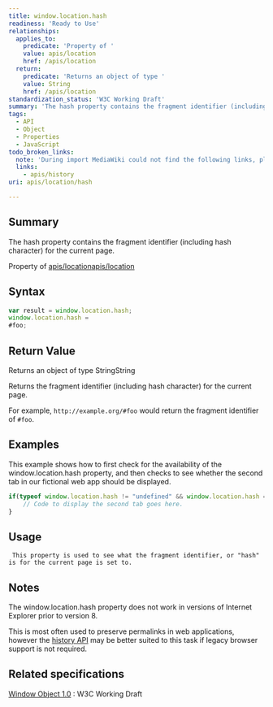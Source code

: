 ```yaml
---
title: window.location.hash
readiness: 'Ready to Use'
relationships:
  applies_to:
    predicate: 'Property of '
    value: apis/location
    href: /apis/location
  return:
    predicate: 'Returns an object of type '
    value: String
    href: /apis/location
standardization_status: 'W3C Working Draft'
summary: 'The hash property contains the fragment identifier (including hash character) for the current page.'
tags:
  - API
  - Object
  - Properties
  - JavaScript
todo_broken_links:
  note: 'During import MediaWiki could not find the following links, please fix and adjust this list.'
  links:
    - apis/history
uri: apis/location/hash

---
```

## Summary

The hash property contains the fragment identifier (including hash character) for the current page.

Property of [apis/location](/apis/location)[apis/location](/apis/location)

## Syntax

``` js
var result = window.location.hash;
window.location.hash =
#foo;
```

## Return Value

Returns an object of type StringString

Returns the fragment identifier (including hash character) for the current page.

For example, `http://example.org/#foo` would return the fragment identifier of `#foo`.

## Examples

This example shows how to first check for the availability of the window.location.hash property, and then checks to see whether the second tab in our fictional web app should be displayed.

``` js
if(typeof window.location.hash != "undefined" && window.location.hash == "#tab2"){
    // Code to display the second tab goes here.
}
```

## Usage

     This property is used to see what the fragment identifier, or "hash" is for the current page is set to.

## Notes

The window.location.hash property does not work in versions of Internet Explorer prior to version 8.

This is most often used to preserve permalinks in web applications, however the [history API](/w/index.php?title=apis/history&action=edit&redlink=1) may be better suited to this task if legacy browser support is not required.

## Related specifications

[Window Object 1.0](http://www.w3.org/TR/Window/)
:   W3C Working Draft
